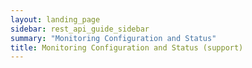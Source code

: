 ```yaml
---
layout: landing_page
sidebar: rest_api_guide_sidebar
summary: "Monitoring Configuration and Status"
title: Monitoring Configuration and Status (support)
---
```

